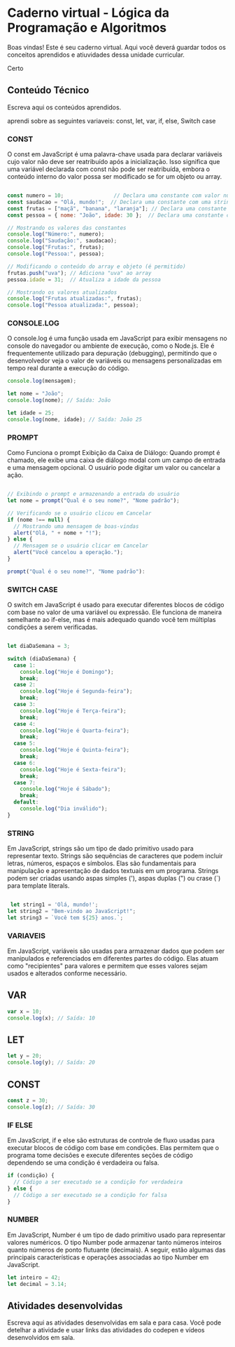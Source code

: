 
# Caderno virtual - Lógica da Programação e Algoritmos
Boas vindas! Este é seu caderno virtual. Aqui você deverá guardar todos os conceitos aprendidos e atiuvidades dessa unidade curricular. 

Certo

## Conteúdo Técnico
Escreva aqui os conteúdos aprendidos.

aprendi sobre as seguintes variaveis: const, let, var, if, else, Switch case


 ### CONST
  O const em JavaScript é uma palavra-chave usada para declarar variáveis cujo valor não deve ser reatribuído após a inicialização. Isso significa que uma variável declarada com const não pode ser reatribuída, embora o conteúdo interno do valor possa ser modificado se for um objeto ou array.

 
````js

const numero = 10;                // Declara uma constante com valor numérico
const saudacao = "Olá, mundo!";  // Declara uma constante com uma string
const frutas = ["maçã", "banana", "laranja"]; // Declara uma constante com um array
const pessoa = { nome: "João", idade: 30 };  // Declara uma constante com um objeto

// Mostrando os valores das constantes
console.log("Número:", numero);
console.log("Saudação:", saudacao);
console.log("Frutas:", frutas);
console.log("Pessoa:", pessoa);

// Modificando o conteúdo do array e objeto (é permitido)
frutas.push("uva"); // Adiciona "uva" ao array
pessoa.idade = 31;  // Atualiza a idade da pessoa

// Mostrando os valores atualizados
console.log("Frutas atualizadas:", frutas);
console.log("Pessoa atualizada:", pessoa);

````

### CONSOLE.LOG
O console.log é uma função usada em JavaScript para exibir mensagens no console do navegador ou ambiente de execução, como o Node.js. Ele é frequentemente utilizado para depuração (debugging), permitindo que o desenvolvedor veja o valor de variáveis ou mensagens personalizadas em tempo real durante a execução do código.

````js
console.log(mensagem);

let nome = "João";
console.log(nome); // Saída: João

let idade = 25;
console.log(nome, idade); // Saída: João 25

````


### PROMPT
Como Funciona o prompt
Exibição da Caixa de Diálogo: Quando prompt é chamado, ele exibe uma caixa de diálogo modal com um campo de entrada e uma mensagem opcional. O usuário pode digitar um valor ou cancelar a ação.

````js

// Exibindo o prompt e armazenando a entrada do usuário
let nome = prompt("Qual é o seu nome?", "Nome padrão");

// Verificando se o usuário clicou em Cancelar
if (nome !== null) {
  // Mostrando uma mensagem de boas-vindas
  alert("Olá, " + nome + "!");
} else {
  // Mensagem se o usuário clicar em Cancelar
  alert("Você cancelou a operação.");
}

prompt("Qual é o seu nome?", "Nome padrão"):

````


### SWITCH CASE
O switch em JavaScript é usado para executar diferentes blocos de código com base no valor de uma variável ou expressão. Ele funciona de maneira semelhante ao if-else, mas é mais adequado quando você tem múltiplas condições a serem verificadas.

````js

let diaDaSemana = 3;

switch (diaDaSemana) {
  case 1:
    console.log("Hoje é Domingo");
    break;
  case 2:
    console.log("Hoje é Segunda-feira");
    break;
  case 3:
    console.log("Hoje é Terça-feira");
    break;
  case 4:
    console.log("Hoje é Quarta-feira");
    break;
  case 5:
    console.log("Hoje é Quinta-feira");
    break;
  case 6:
    console.log("Hoje é Sexta-feira");
    break;
  case 7:
    console.log("Hoje é Sábado");
    break;
  default:
    console.log("Dia inválido");
}
````


### STRING
Em JavaScript, strings são um tipo de dado primitivo usado para representar texto. Strings são sequências de caracteres que podem incluir letras, números, espaços e símbolos. Elas são fundamentais para manipulação e apresentação de dados textuais em um programa.
Strings podem ser criadas usando aspas simples ('), aspas duplas (") ou crase (`) para template literals.

````js

 let string1 = 'Olá, mundo!';
let string2 = "Bem-vindo ao JavaScript!";
let string3 = `Você tem ${25} anos.`;
````

### VARIAVEIS 
Em JavaScript, variáveis são usadas para armazenar dados que podem ser manipulados e referenciados em diferentes partes do código. Elas atuam como "recipientes" para valores e permitem que esses valores sejam usados e alterados conforme necessário.

## VAR

````js
var x = 10;
console.log(x); // Saída: 10
````

## LET

````js
let y = 20;
console.log(y); // Saída: 20
````

## CONST

````js
const z = 30;
console.log(z); // Saída: 30
````

### IF ELSE
Em JavaScript, if e else são estruturas de controle de fluxo usadas para executar blocos de código com base em condições. Elas permitem que o programa tome decisões e execute diferentes seções de código dependendo se uma condição é verdadeira ou falsa.

````js
if (condição) {
  // Código a ser executado se a condição for verdadeira
} else {
  // Código a ser executado se a condição for falsa
}
````
### NUMBER
Em JavaScript, Number é um tipo de dado primitivo usado para representar valores numéricos. O tipo Number pode armazenar tanto números inteiros quanto números de ponto flutuante (decimais). A seguir, estão algumas das principais características e operações associadas ao tipo Number em JavaScript.

````js
let inteiro = 42;
let decimal = 3.14;
````

## Atividades desenvolvidas
Escreva aqui as atividades desenvolvidas em sala e para casa. Você pode detelhar a atividade e usar links das atividades do codepen e vídeos desenvolvidos em sala. 

 
 
